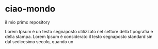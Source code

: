 # ciao-mondo
il mio primo repository

Lorem Ipsum è un testo segnaposto utilizzato nel settore della tipografia e della stampa.
Lorem Ipsum è considerato il testo segnaposto standard sin dal sedicesimo secolo, quando un
